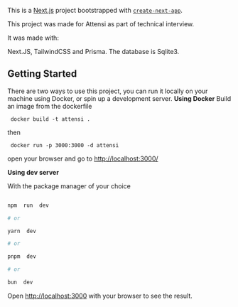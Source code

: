 
This is a [Next.js](https://nextjs.org/) project bootstrapped with [`create-next-app`](https://github.com/vercel/next.js/tree/canary/packages/create-next-app).


This project was made for Attensi as part of technical interview.

It was made with:

Next.JS, TailwindCSS and Prisma. The database is Sqlite3.

## Getting Started
There are two ways to use this project, you can run it locally on your machine using Docker, or spin up a development server.
**Using Docker**
Build an image from the dockerfile

     docker build -t attensi .
   then

     docker run -p 3000:3000 -d attensi
open your browser and go to [http://localhost:3000/](http://localhost:3000/)
 
**Using dev server**

With the package manager of your choice

```bash

npm  run  dev

# or

yarn  dev

# or

pnpm  dev

# or

bun  dev

```

   

Open [http://localhost:3000](http://localhost:3000) with your browser to see the result.
